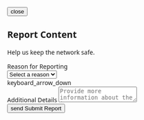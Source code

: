 <!DOCTYPE html>
<html><head>
<meta charset="utf-8"/>
<meta charset="utf-8"/>
<link crossorigin="" href="https://fonts.gstatic.com/" rel="preconnect"/>
<link as="style" href="https://fonts.googleapis.com/css2?display=swap&amp;family=Noto+Sans%3Awght%40400%3B500%3B700%3B900&amp;family=Space+Grotesk%3Awght%40400%3B500%3B700" onload="this.rel='stylesheet'" rel="stylesheet"/>
<link href="https://fonts.googleapis.com/css2?family=Material+Symbols+Outlined" rel="stylesheet"/>
<title>Stitch Design</title>
<link href="data:image/x-icon;base64," rel="icon" type="image/x-icon"/>
<script src="https://cdn.tailwindcss.com?plugins=forms,container-queries"></script>
<style type="text/tailwindcss">
      :root {
        --primary-color: #8013ec;
      }
      .neon-glow {
        box-shadow: 0 0 5px var(--primary-color), 0 0 10px var(--primary-color), 0 0 20px var(--primary-color), 0 0 40px var(--primary-color);
      }
      .neon-glow-subtle {
        box-shadow: 0 0 2px var(--primary-color), 0 0 5px var(--primary-color), 0 0 10px var(--primary-color);
      }
    </style>
</head>
<body class="bg-gray-900 bg-opacity-50">
<div class="relative flex h-auto min-h-screen w-full flex-col bg-transparent dark group/design-root overflow-x-hidden" style='font-family: "Space Grotesk", "Noto Sans", sans-serif;'>
<div class="fixed inset-0 bg-[#110c18] bg-opacity-80 backdrop-blur-sm flex items-center justify-center p-4 z-50">
<div class="relative bg-[#1a1122] border border-[#4d3267] rounded-xl shadow-lg w-full max-w-md p-8 neon-glow-subtle">
<button class="absolute top-4 right-4 text-[#ad92c9] hover:text-white transition-colors">
<span class="material-symbols-outlined">
                    close
                </span>
</button>
<div class="text-center mb-6">
<h2 class="text-3xl font-bold text-white mb-2 tracking-wider">Report Content</h2>
<p class="text-[#ad92c9]">Help us keep the network safe.</p>
</div>
<div class="space-y-6">
<div>
<label class="text-sm font-bold text-[#ad92c9] uppercase tracking-wider" for="violation-type">Reason for Reporting</label>
<div class="relative mt-2">
<select class="form-select w-full appearance-none rounded-lg text-white bg-[#261933] border-2 border-[#4d3267] focus:border-[var(--primary-color)] focus:ring-0 h-12 px-4 text-base transition-all duration-300 neon-glow-subtle focus:neon-glow" id="violation-type">
<option class="text-gray-400" disabled="" selected="">Select a reason</option>
<option>Spam</option>
<option>Hate Speech</option>
<option>Misinformation</option>
<option>Harassment</option>
<option>Other</option>
</select>
<div class="pointer-events-none absolute inset-y-0 right-0 flex items-center px-2 text-[#ad92c9]">
<span class="material-symbols-outlined">
                            keyboard_arrow_down
                        </span>
</div>
</div>
</div>
<div>
<label class="text-sm font-bold text-[#ad92c9] uppercase tracking-wider" for="details">Additional Details</label>
<textarea class="form-textarea w-full rounded-lg text-white bg-[#261933] border-2 border-[#4d3267] focus:border-[var(--primary-color)] focus:ring-0 mt-2 h-32 placeholder:text-[#6c5880] px-4 py-2 text-base transition-all duration-300 neon-glow-subtle focus:neon-glow" id="details" placeholder="Provide more information about the issue..."></textarea>
</div>
<button class="w-full flex items-center justify-center gap-2 rounded-lg h-12 bg-[var(--primary-color)] text-white font-bold tracking-wider uppercase hover:bg-opacity-90 transition-all duration-300 neon-glow">
<span class="material-symbols-outlined">
                        send
                    </span>
                    Submit Report
                </button>
</div>
</div>
</div>
</div>

</body></html>